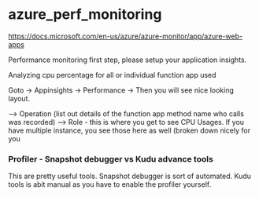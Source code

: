 # azure_perf_monitoring

https://docs.microsoft.com/en-us/azure/azure-monitor/app/azure-web-apps


Performance monitoring first step, please setup your application insights.

Analyzing cpu percentage for all or individual function app used

Goto -> Appinsights -> Performance -> Then you will see nice looking layout. 

--> Operation (list out details of the function app method name who calls was recorded)
--> Role - this is where you get to see CPU Usages. If you have multiple instance, you see those here as well (broken down nicely for you


### Profiler - Snapshot debugger vs Kudu advance tools 

This are pretty useful tools. Snapshot debugger is sort of automated. Kudu tools is abit manual as you have to enable the profiler yourself. 

